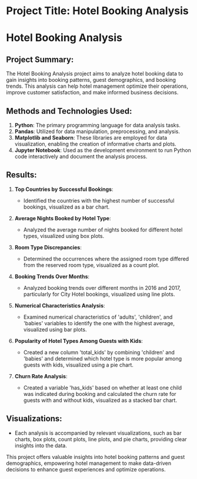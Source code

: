 # Project Title: Hotel Booking Analysis
# Hotel Booking Analysis

## Project Summary:
The Hotel Booking Analysis project aims to analyze hotel booking data to gain insights into booking patterns, guest demographics, and booking trends. This analysis can help hotel management optimize their operations, improve customer satisfaction, and make informed business decisions.

## Methods and Technologies Used:
1. **Python**: The primary programming language for data analysis tasks.
2. **Pandas**: Utilized for data manipulation, preprocessing, and analysis.
3. **Matplotlib and Seaborn**: These libraries are employed for data visualization, enabling the creation of informative charts and plots.
4. **Jupyter Notebook**: Used as the development environment to run Python code interactively and document the analysis process.

## Results:
1. **Top Countries by Successful Bookings**:
   - Identified the countries with the highest number of successful bookings, visualized as a bar chart.

2. **Average Nights Booked by Hotel Type**:
   - Analyzed the average number of nights booked for different hotel types, visualized using box plots.

3. **Room Type Discrepancies**:
   - Determined the occurrences where the assigned room type differed from the reserved room type, visualized as a count plot.

4. **Booking Trends Over Months**:
   - Analyzed booking trends over different months in 2016 and 2017, particularly for City Hotel bookings, visualized using line plots.

5. **Numerical Characteristics Analysis**:
   - Examined numerical characteristics of 'adults', 'children', and 'babies' variables to identify the one with the highest average, visualized using bar plots.

6. **Popularity of Hotel Types Among Guests with Kids**:
   - Created a new column 'total_kids' by combining 'children' and 'babies' and determined which hotel type is more popular among guests with kids, visualized using a pie chart.

7. **Churn Rate Analysis**:
   - Created a variable 'has_kids' based on whether at least one child was indicated during booking and calculated the churn rate for guests with and without kids, visualized as a stacked bar chart.

## Visualizations:
- Each analysis is accompanied by relevant visualizations, such as bar charts, box plots, count plots, line plots, and pie charts, providing clear insights into the data.

This project offers valuable insights into hotel booking patterns and guest demographics, empowering hotel management to make data-driven decisions to enhance guest experiences and optimize operations.

